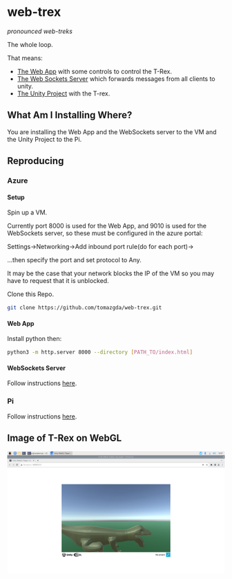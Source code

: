# web-trex
*pronounced web-treks*

The whole loop.

That means: 
- [The Web App](./client) with some controls to control the T-Rex.
- [The Web Sockets Server](./server) which forwards messages from all clients to unity.
- [The Unity Project](./unity) with the T-rex.

## What Am I Installing Where?

You are installing the Web App and the WebSockets server to the VM and the Unity Project to the Pi.

## Reproducing

### Azure
#### Setup
Spin up a VM.

Currently port 8000 is used for the Web App, and 9010 is used for the WebSockets server, so these must be configured in the azure portal:

Settings->Networking->Add inbound port rule(do for each port)->

...then specify the port and set protocol to Any.

It may be the case that your network blocks the IP of the VM so you may have to request that it is unblocked.

Clone this Repo.
```bash
git clone https://github.com/tomazgda/web-trex.git
```
#### Web App
Install python then:
```bash
python3 -m http.server 8000 --directory [PATH_TO/index.html]
```
#### WebSockets Server
Follow instructions [here](./server).

### Pi
Follow instructions [here](./unity).

## Image of T-Rex on WebGL
![rex](./rex-on-pi.png)


